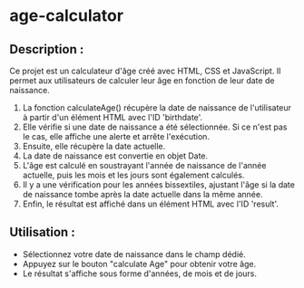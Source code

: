 # age-calculator 

## Description : 

Ce projet est un calculateur d'âge créé avec HTML, CSS et JavaScript. Il permet aux utilisateurs de calculer leur âge en fonction de leur date de naissance.

1. La fonction calculateAge() récupère la date de naissance de l'utilisateur à partir d'un élément HTML avec l'ID 'birthdate'.
2. Elle vérifie si une date de naissance a été sélectionnée. Si ce n'est pas le cas, elle affiche une alerte et arrête l'exécution.
3. Ensuite, elle récupère la date actuelle.
4. La date de naissance est convertie en objet Date.
5. L'âge est calculé en soustrayant l'année de naissance de l'année actuelle, puis les mois et les jours sont également calculés.
6. Il y a une vérification pour les années bissextiles, ajustant l'âge si la date de naissance tombe après la date actuelle dans la même année.
7. Enfin, le résultat est affiché dans un élément HTML avec l'ID 'result'.

## Utilisation : 

* Sélectionnez votre date de naissance dans le champ dédié.
* Appuyez sur le bouton "calculate Age" pour obtenir votre âge.
* Le résultat s'affiche sous forme d'années, de mois et de jours.

